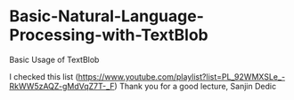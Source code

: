 # Basic-Natural-Language-Processing-with-TextBlob
Basic Usage of TextBlob

I checked this list (https://www.youtube.com/playlist?list=PL_92WMXSLe_-RkWW5zAQZ-gMdVqZ7T-_F)
Thank you for a good lecture, Sanjin Dedic
